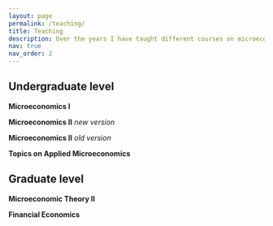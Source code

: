 ```yaml
---
layout: page
permalink: /teaching/
title: Teaching
description: Over the years I have taught different courses on microeconomics. Here you will find some materials (in Spanish).
nav: true
nav_order: 2
---
```




## Undergraduate level

**Microeconomics I**

**Microeconomics II** _new version_

**Microeconomics II** _old version_

**Topics on Applied Microeconomics**



## Graduate level

**Microeconomic Theory II**

**Financial Economics**
